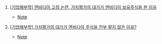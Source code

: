 1. [[기업해부학] 엔비디아 고점 논란, 가치평가의 대가가 엔비디아 보유주식을 판 이유](https://youtu.be/OWkw56VyeUM)
    - [Note](./Note/엔비디아_고점_논란_다모다란_엔비디아_판이유.md)

2. [[기업해부학] 가치평가의 대가가 엔비디아 주식을 전부 팔지 않은 이유?](https://youtu.be/5fhbkQ2Qidc)
    - [Note](./Note/가치평가의_대가가_엔비디아_주식을_전부_팔지않은_이유.md)